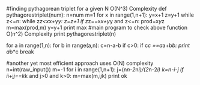 #finding pythagorean triplet for a given N O(N^3) Complexity
def pythagorestriplet(num):
    n=num
    m=1
    for x in range(1,n+1):
        y=x+1
        z=y+1
        while z<=n:
            while z*z<x*x+y*y:
                z=z+1
            if z*z==x*x+y*y and z<=n:
                prod=x*y*z
                m=max(prod,m)
            y=y+1
    print max
#main program to check above function O(n^2) Complexity
print pythagorestriplet(n)

for a in range(1,n):
    for b in range(a,n):
        c=n-a-b
        if c>0:
            if c*c ==a*a+b*b:
                print a*b*c
                break



#another yet most efficient approach uses O(N) complexity
n=int(raw_input())
m=-1
for i in range(1,n+1):
    j=(n*n-2*n*i)/(2*n-2*i)
    k=n-i-j
    if i*i+j*j==k*k and j>0 and k>0:
        m=max(m,i*j*k)
print ok
